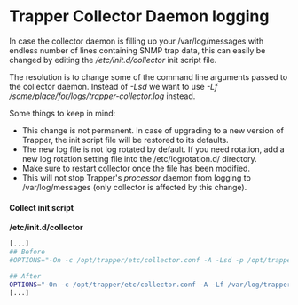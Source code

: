 # Trapper Collector Daemon logging

In case the collector daemon is filling up your /var/log/messages with endless number of lines containing SNMP trap data, this can easily be changed by editing the */etc/init.d/collector* init script file.

The resolution is to change some of the command line arguments passed to the collector daemon. Instead of *-Lsd* we want to use *-Lf /some/place/for/logs/trapper-collector.log* instead.

Some things to keep in mind:

- This change is not permanent. In case of upgrading to a new version of Trapper, the init script file will be restored to its defaults.
- The new log file is not log rotated by default. If you need rotation, add a new log rotation setting file into the /etc/logrotation.d/ directory.
- Make sure to restart collector once the file has been modified.
- This will not stop Trapper's *processor* daemon from logging to /var/log/messages (only collector is affected by this change).

#### Collect init script

**/etc/init.d/collector**

``` {.bash data-syntaxhighlighter-params="brush: bash; gutter: false; theme: Confluence" data-theme="Confluence" style="brush: bash; gutter: false; theme: Confluence"}
[...]
## Before
#OPTIONS="-On -c /opt/trapper/etc/collector.conf -A -Lsd -p /opt/trapper/var/run/collector.pid"

## After
OPTIONS="-On -c /opt/trapper/etc/collector.conf -A -Lf /var/log/trapper-collector.log -p /opt/trapper/var/run/collector.pid"
[...]
```
